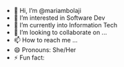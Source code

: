 - 👋 Hi, I’m @mariambolaji
- 👀 I’m interested in Software Dev
- 🌱 I’m currently into Information Tech
- 💞️ I’m looking to collaborate on ...
- 📫 How to reach me ...
- 😄 Pronouns: She/Her
- ⚡ Fun fact: 

<!---
mariam/adebareabidemi is a ✨ special ✨ repository because its `README.md` (this file) appears on your GitHub profile.
You can click the Preview link to take a look at your changes.
--->
